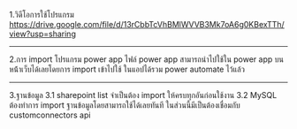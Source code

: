1.วิดีโอการใช้โปรแกรม
https://drive.google.com/file/d/13rCbbTcVhBMlWVVB3Mk7oA6g0KBexTTh/view?usp=sharing

----------------------------------------------------------------------------

2.การ import โปรแกรม power app
ไฟล์ power app สามารถนำไปใช้ใน power app บนหน้้าเว็บได้เลยโดยการ import เข้าไปใช้ 
ในแอปได้รวม power automate ไว้แล้ว

----------------------------------------------------------------------------

3.ฐานข้อมูล
3.1 sharepoint list จำเป็นต้อง import ให้ครบทุกอันก่อนใช้งาน
3.2 MySQL ต้องทำการ import ฐานข้อมูลโดยสามารถใช้ได้เลยทันที ในส่วนนี้มีเป็นต้องเชื่อมกับ customconnectors api

